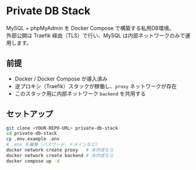 # Private DB Stack

MySQL + phpMyAdmin を Docker Compose で構築する私用DB環境。  
外部公開は Traefik 経由（TLS）で行い、MySQL は内部ネットワークのみで運用します。

## 前提
- Docker / Docker Compose が導入済み
- 逆プロキシ（Traefik）スタックが稼働し、`proxy` ネットワークが存在
- このスタック用に内部ネットワーク `backend` を共用する

## セットアップ
```bash
git clone <YOUR-REPO-URL> private-db-stack
cd private-db-stack
cp .env.example .env
# .env を編集（パスワード、ドメインなど）
docker network create proxy   # 未作成なら
docker network create backend # 未作成なら
docker compose up -d
